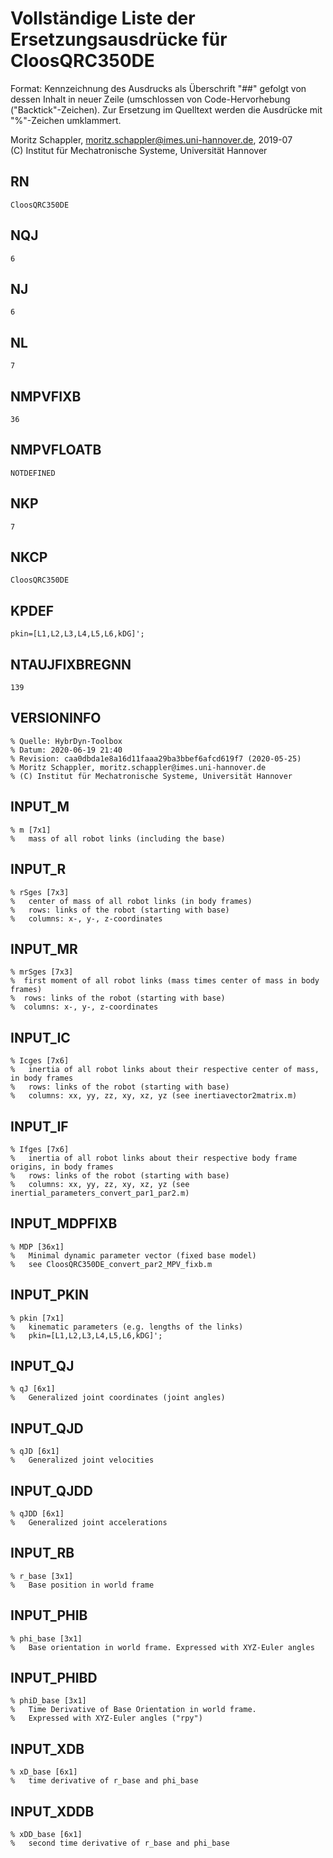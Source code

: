 # Vollständige Liste der Ersetzungsausdrücke für CloosQRC350DE
Format: Kennzeichnung des Ausdrucks als Überschrift "##" gefolgt von dessen Inhalt in neuer Zeile (umschlossen von Code-Hervorhebung ("Backtick"-Zeichen).
Zur Ersetzung im Quelltext werden die Ausdrücke mit "%"-Zeichen umklammert.

Moritz Schappler, moritz.schappler@imes.uni-hannover.de, 2019-07  
(C) Institut für Mechatronische Systeme, Universität Hannover

## RN

```
CloosQRC350DE
```

## NQJ

```
6
```

## NJ

```
6
```

## NL

```
7
```

## NMPVFIXB

```
36
```

## NMPVFLOATB

```
NOTDEFINED
```

## NKP

```
7
```

## NKCP

```
CloosQRC350DE
```

## KPDEF

```
pkin=[L1,L2,L3,L4,L5,L6,kDG]';
```

## NTAUJFIXBREGNN

```
139
```

## VERSIONINFO

```
% Quelle: HybrDyn-Toolbox
% Datum: 2020-06-19 21:40
% Revision: caa0dbda1e8a16d11faaa29ba3bbef6afcd619f7 (2020-05-25)
% Moritz Schappler, moritz.schappler@imes.uni-hannover.de
% (C) Institut für Mechatronische Systeme, Universität Hannover
```

## INPUT_M

```
% m [7x1]
%   mass of all robot links (including the base)
```

## INPUT_R

```
% rSges [7x3]
%   center of mass of all robot links (in body frames)
%   rows: links of the robot (starting with base)
%   columns: x-, y-, z-coordinates
```

## INPUT_MR

```
% mrSges [7x3]
%  first moment of all robot links (mass times center of mass in body frames)
%  rows: links of the robot (starting with base)
%  columns: x-, y-, z-coordinates
```

## INPUT_IC

```
% Icges [7x6]
%   inertia of all robot links about their respective center of mass, in body frames
%   rows: links of the robot (starting with base)
%   columns: xx, yy, zz, xy, xz, yz (see inertiavector2matrix.m)
```

## INPUT_IF

```
% Ifges [7x6]
%   inertia of all robot links about their respective body frame origins, in body frames
%   rows: links of the robot (starting with base)
%   columns: xx, yy, zz, xy, xz, yz (see inertial_parameters_convert_par1_par2.m)
```

## INPUT_MDPFIXB

```
% MDP [36x1]
%   Minimal dynamic parameter vector (fixed base model)
%   see CloosQRC350DE_convert_par2_MPV_fixb.m
```

## INPUT_PKIN

```
% pkin [7x1]
%   kinematic parameters (e.g. lengths of the links)
%   pkin=[L1,L2,L3,L4,L5,L6,kDG]';
```

## INPUT_QJ

```
% qJ [6x1]
%   Generalized joint coordinates (joint angles)
```

## INPUT_QJD

```
% qJD [6x1]
%   Generalized joint velocities
```

## INPUT_QJDD

```
% qJDD [6x1]
%   Generalized joint accelerations
```

## INPUT_RB

```
% r_base [3x1]
%   Base position in world frame
```

## INPUT_PHIB

```
% phi_base [3x1]
%   Base orientation in world frame. Expressed with XYZ-Euler angles
```

## INPUT_PHIBD

```
% phiD_base [3x1]
%   Time Derivative of Base Orientation in world frame.
%   Expressed with XYZ-Euler angles ("rpy")
```

## INPUT_XDB

```
% xD_base [6x1]
%   time derivative of r_base and phi_base
```

## INPUT_XDDB

```
% xDD_base [6x1]
%   second time derivative of r_base and phi_base
```

